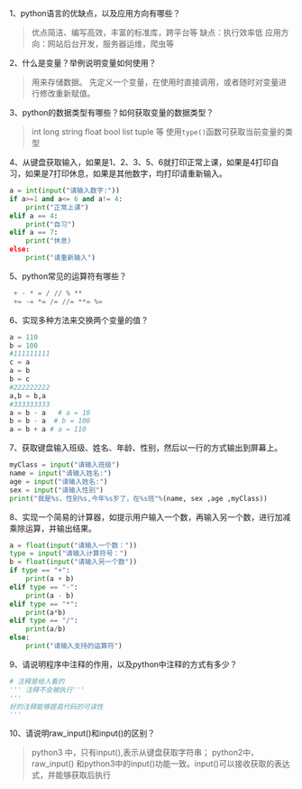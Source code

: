 1、python语言的优缺点，以及应用方向有哪些？
> 优点简洁、编写高效，丰富的标准库，跨平台等
> 缺点：执行效率低
> 应用方向：网站后台开发，服务器运维，爬虫等

2、什么是变量？举例说明变量如何使用？
> 用来存储数据。
> 先定义一个变量，在使用时直接调用，或者随时对变量进行修改重新赋值。

3、python的数据类型有哪些？如何获取变量的数据类型？
> int long string float bool list tuple 等
> 使用`type()`函数可获取当前变量的类型

4、从键盘获取输入，如果是1、2、3、5、6就打印正常上课，如果是4打印自习，如果是7打印休息，如果是其他数字，均打印请重新输入。

```python
a = int(input("请输入数字:"))
if a>=1 and a<= 6 and a!= 4:
    print("正常上课")
elif a == 4:
    print("自习")
elif a == 7:
    print("休息)
else:
    print("请重新输入")
```
5、python常见的运算符有哪些？

```python
 + - * = / // % ** 
 += -= *= /= //= **= %=
```

6、实现多种方法来交换两个变量的值？

```python
a = 110
b = 100
#111111111
c = a
a = b
b = c
#222222222
a,b = b,a
#333333333
a = b - a   # a = 10
b = b - a  # b = 100
a = b + a # a = 110
```

7、获取键盘输入班级、姓名、年龄、性别，然后以一行的方式输出到屏幕上。

```python
myClass = input("请输入班级")
name = input("请输入姓名:")
age = input("请输入姓名:")
sex = input("请输入性别")
print("我是%s，性别%s,今年%s岁了，在%s班"%(name, sex ,age ,myClass))
```

8、实现一个简易的计算器，如提示用户输入一个数，再输入另一个数，进行加减乘除运算，并输出结果。

```python
a = float(input("请输入一个数："))
type = input("请输入计算符号：")
b = float(input("请输入另一个数"))
if type == "+":
    print(a + b)
elif type == "-":
    print(a - b)
elif type == "*":
    print(a*b)
elif type == "/":
    print(a/b)
else:
    print("请输入支持的运算符")
```

9、请说明程序中注释的作用，以及python中注释的方式有多少？

```python
# 注释是给人看的
''' 注释不会被执行'''
'''
好的注释能够提高代码的可读性
'''
```

10、请说明raw_input()和input()的区别？

> python3 中，只有input(),表示从键盘获取字符串；
> python2中，raw_input() 和python3中的input()功能一致。input()可以接收获取的表达式，并能够获取后执行
